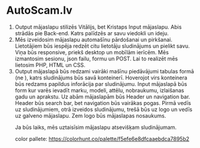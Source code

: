 # AutoScam.lv
 1. Output mājaslapu stilizēs Vitālijs, bet Kristaps Input mājaslapu. Abis strādās pie Back-end. Katrs palīdzēs ar savu viedokli un ideju.
 2. Mēs izveidosim mājaslapu automašīnu pārdošanai un pirkšanai. 
 Lietotājiem būs iespēja redzēt citu lietotāju sludinājums un pielikt savu.
 Viņa būs responsive, priekš desktop un mobīlām ierīcēm. 
 Mēs izmantosim sesionu, json failu, formu un POST. 
 Lai to realizēt mēs lietosim PHP, HTML un CSS.
 3. Output mājaslapā būs redzami vairāki mašīnu piedāvājumi tabulas formā (ne <table>), katrs sludinājums būs savā konteinerī. Hoverojot virs konteinera būs redzams papildus inforācija par sludinājumu. Input mājaslapā būs form kur varēs ievadīt marku, modeli, attēlu, nobraukumu, izlaišanas gadu un aprakstu. Uz abām mājaslapām būs Header un navigation bar. Header būs search bar, bet navigation būs vairākas pogas. Pirmā vedīs uz sludinājumiem, otrā izveidos sludinājumu, trešā būs uz logo un vedīs uz galveno mājaslapu. Zem logo būs mājaslapas nosaukums.

 Ja būs laiks, mēs uztaisīsim mājaslapu atsevišķam sludinājumam.

 color pallete: https://colorhunt.co/palette/f5efe6e8dfcaaebdca7895b2